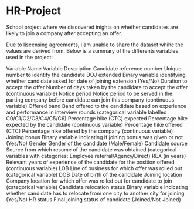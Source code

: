 # HR-Project
School project where we discovered inights on whether candidates are likely to join a company after accepting an offer.

Due to liscensing agreements, i am unable to share the dataset whihc the values are derived from. Below is a summary of the differents variables used in the project:

Variable                          Name	Variable Description
Candidate reference number	      Unique number to identify the candidate
DOJ extended	                    Binary variable identifying whether candidate asked for date of joining extension (Yes/No)
Duration to accept the offer	    Number of days taken by the candidate to accept the offer (continuous variable)
Notice period	                    Notice period to be served in the parting company before candidate can join this company (continuous variable)
Offered band	                    Band offered to the candidate based on experience and performance in interview rounds (categorical variable labelled C0/C1/C2/C3/C4/C5/C6)
Percentage hike (CTC) expected 	  Percentage hike expected by the candidate (continuous variable)
Percentage hike offered (CTC)	    Percentage hike offered by the company (continuous variable)
Joining bonus	                    Binary variable indicating if joining bonus was given or not (Yes/No)
Gender	                          Gender of the candidate (Male/Female)
Candidate source	                Source from which resume of the candidate was obtained (categorical variables with categories: Employee referral/Agency/Direct)
REX (in years)	                  Relevant years of experience of the candidate for the position offered (continuous variable)
LOB	                              Line of business for which offer was rolled out (categorical variable)
DOB	                              Date of birth of the candidate
Joining location	                Company location for which offer was rolled out for candidate to join (categorical variable)
Candidate relocation status	      Binary variable indicating whether candidate has to relocate from one city to another city for joining (Yes/No)
HR status	                        Final joining status of candidate (Joined/Not-Joined)
